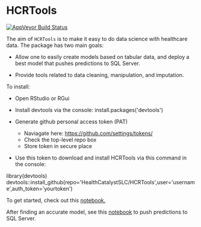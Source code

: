 # HCRTools

[![AppVeyor Build Status](https://ci.appveyor.com/api/projects/status/guud9xoxk62rdngr?svg=true)](https://ci.appveyor.com/project/levithatcher/hcrtools/branch/master)


The aim of `HCRTools` is to make it easy to do data science with healthcare 
data. The package has two main goals:

-  Allow one to easily create models based on tabular data, and deploy a best
model that pushes predictions to SQL Server.

-  Provide tools related to data cleaning, manipulation, and imputation.

To install:

- Open RStudio or RGui

- Install devtools via the console: install.packages('devtools')

- Generate github personal access token (PAT)
  - Naviagate here: https://github.com/settings/tokens/
  - Check the top-level repo box
  - Store token in secure place
  
- Use this token to download and install HCRTools via this command in the
console: 

library(devtools)
devtools::install_github(repo='HealthCatalystSLC/HCRTools',user='username',auth_token='yourtoken')

To get started, check out this [notebook.](inst/notebooks/HCRToolsExample1.ipynb)

After finding an accurate model, see this
[notebook](inst/notebooks/HCRToolsExample2.ipynb) to push predictions to SQL Server.

